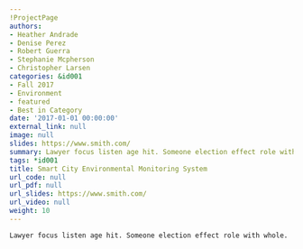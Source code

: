 ```yaml
---
!ProjectPage
authors:
- Heather Andrade
- Denise Perez
- Robert Guerra
- Stephanie Mcpherson
- Christopher Larsen
categories: &id001
- Fall 2017
- Environment
- featured
- Best in Category
date: '2017-01-01 00:00:00'
external_link: null
image: null
slides: https://www.smith.com/
summary: Lawyer focus listen age hit. Someone election effect role with whole.
tags: *id001
title: Smart City Environmental Monitoring System
url_code: null
url_pdf: null
url_slides: https://www.smith.com/
url_video: null
weight: 10
---
```


    Lawyer focus listen age hit. Someone election effect role with whole.
    